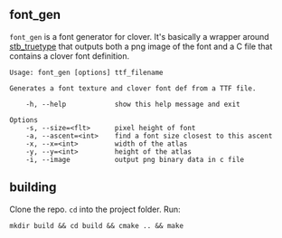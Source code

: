 ## font_gen

`font_gen` is a font generator for clover. It's basically a wrapper around [stb_truetype](https://github.com/nothings/stb) that outputs both a png image of the font and a C file that contains a clover font definition.

```shell
Usage: font_gen [options] ttf_filename

Generates a font texture and clover font def from a TTF file.

    -h, --help            show this help message and exit

Options
    -s, --size=<flt>      pixel height of font
    -a, --ascent=<int>    find a font size closest to this ascent
    -x, --x=<int>         width of the atlas
    -y, --y=<int>         height of the atlas
    -i, --image           output png binary data in c file
```

## building

Clone the repo. `cd` into the project folder. Run: 

```shell
mkdir build && cd build && cmake .. && make
```
